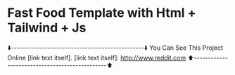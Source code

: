 # Fast Food Template with Html + Tailwind + Js  
⬇️-----------------------------------------------⬇️
You Can See This Project Online [link text itself].
[link text itself]: http://www.reddit.com
⬆️-----------------------------------------------⬆️
